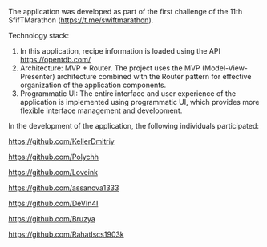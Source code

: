 The application was developed as part of the first challenge of the 11th SfifTMarathon (https://t.me/swiftmarathon).

Technology stack:
1) In this application, recipe information is loaded using the API https://opentdb.com/
2) Architecture: MVP + Router. The project uses the MVP (Model-View-Presenter) architecture combined with the Router pattern for effective organization of the application components.
3) Programmatic UI: The entire interface and user experience of the application is implemented using programmatic UI, which provides more flexible interface management and development.


 In the development of the application, the following individuals participated:
 
https://github.com/KellerDmitriy

https://github.com/Polychh

https://github.com/Loveink

https://github.com/assanova1333

https://github.com/DeVIn4I

https://github.com/Bruzya

https://github.com/RahatIscs1903k

